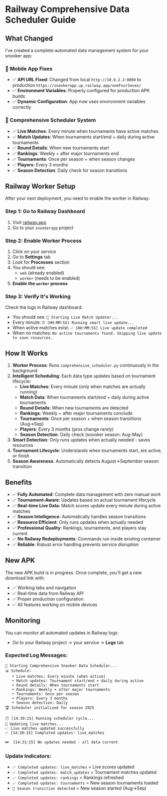 # Railway Comprehensive Data Scheduler Guide

## What Changed

I've created a complete automated data management system for your snooker app:

### 🔧 **Mobile App Fixes**
- ✅ **API URL Fixed**: Changed from local `http://10.0.2.2:8000` to production `https://snookerapp.up.railway.app/oneFourSeven/`
- ✅ **Environment Variables**: Properly configured for production APK builds
- ✅ **Dynamic Configuration**: App now uses environment variables correctly

### 🚀 **Comprehensive Scheduler System**
- ✅ **Live Matches**: Every minute when tournaments have active matches
- ✅ **Match Updates**: When tournaments start/end + daily during active tournaments
- ✅ **Round Details**: When new tournaments start
- ✅ **Rankings**: Weekly + after major tournaments end
- ✅ **Tournaments**: Once per season + when season changes
- ✅ **Players**: Every 3 months
- ✅ **Season Detection**: Daily check for season transitions

## Railway Worker Setup

After your next deployment, you need to enable the worker in Railway:

### Step 1: Go to Railway Dashboard
1. Visit [railway.app](https://railway.app) 
2. Go to your `snookerapp` project

### Step 2: Enable Worker Process
1. Click on your service
2. Go to **Settings** tab
3. Look for **Processes** section
4. You should see:
   - `web` (already enabled)
   - `worker` (needs to be enabled)
5. **Enable the `worker` process**

### Step 3: Verify It's Working
Check the logs in Railway dashboard:
- You should see: `🚀 Starting Live Match Updater...`
- Every minute: `⏰ [HH:MM:SS] Running smart live update...`
- When active matches exist: `✅ [HH:MM:SS] Live update completed`
- When no matches: `No active tournaments found. Skipping live update to save resources.`

## How It Works

1. **Worker Process**: Runs `comprehensive_scheduler.py` continuously in the background
2. **Intelligent Scheduling**: Each data type updates based on tournament lifecycle:
   - **Live Matches**: Every minute (only when matches are actually running)
   - **Match Data**: When tournaments start/end + daily during active tournaments
   - **Round Details**: When new tournaments are detected
   - **Rankings**: Weekly + after major tournaments conclude
   - **Tournaments**: Once per season + when season transitions (Aug→Sep)
   - **Players**: Every 3 months (pros change rarely)
   - **Season Detection**: Daily check (snooker season: Aug-May)
3. **Smart Detection**: Only runs updates when actually needed - saves resources
4. **Tournament Lifecycle**: Understands when tournaments start, are active, or finish
5. **Season Awareness**: Automatically detects August→September season transition

## Benefits

- ✅ **Fully Automated**: Complete data management with zero manual work
- ✅ **Tournament-Aware**: Updates based on actual tournament lifecycle
- ✅ **Real-time Live Data**: Match scores update every minute during active matches
- ✅ **Season Intelligence**: Automatically handles season transitions
- ✅ **Resource Efficient**: Only runs updates when actually needed
- ✅ **Professional Quality**: Rankings, tournaments, and players stay current
- ✅ **No Railway Redeployments**: Commands run inside existing container
- ✅ **Reliable**: Robust error handling prevents service disruption

## New APK

The new APK build is in progress. Once complete, you'll get a new download link with:
- ✅ Working tabs and navigation
- ✅ Real-time data from Railway API
- ✅ Proper production configuration
- ✅ All features working on mobile devices

## Monitoring

You can monitor all automated updates in Railway logs:
- Go to your Railway project → your service → **Logs** tab

### Expected Log Messages:
```
🚀 Starting Comprehensive Snooker Data Scheduler...
📊 Schedule:
   • Live matches: Every minute (when active)
   • Match updates: Tournament start/end + daily during active
   • Round details: When tournaments start
   • Rankings: Weekly + after major tournaments
   • Tournaments: Once per season
   • Players: Every 3 months
   • Season detection: Daily
🏆 Scheduler initialized for season 2025

🕐 [14:30:15] Running scheduler cycle...
🔄 Updating live matches...
✅ Live matches updated successfully
✅ [14:30:15] Completed updates: live_matches

⏭️  [14:31:15] No updates needed - all data current
```

### Update Indicators:
- `✅ Completed updates: live_matches` = Live scores updated
- `✅ Completed updates: match_updates` = Tournament matches updated
- `✅ Completed updates: rankings` = Rankings refreshed
- `✅ Completed updates: tournaments` = New season tournaments loaded
- `🎉 Season transition detected` = New season started (Aug→Sep)
